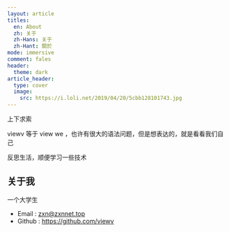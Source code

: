 ```yaml
---
layout: article
titles:
  en: About
  zh: 关于
  zh-Hans: 关于
  zh-Hant: 關於
mode: immersive
comment: fales
header:
  theme: dark
article_header:
  type: cover
  image:
    src: https://i.loli.net/2019/04/20/5cbb128101743.jpg
---
```


上下求索

viewv 等于 view we ，也许有很大的语法问题，但是想表达的，就是看看我们自己

反思生活，顺便学习一些技术

## 关于我

一个大学生

- Email : zxn@zxnnet.top
- Github : <https://github.com/viewv>

